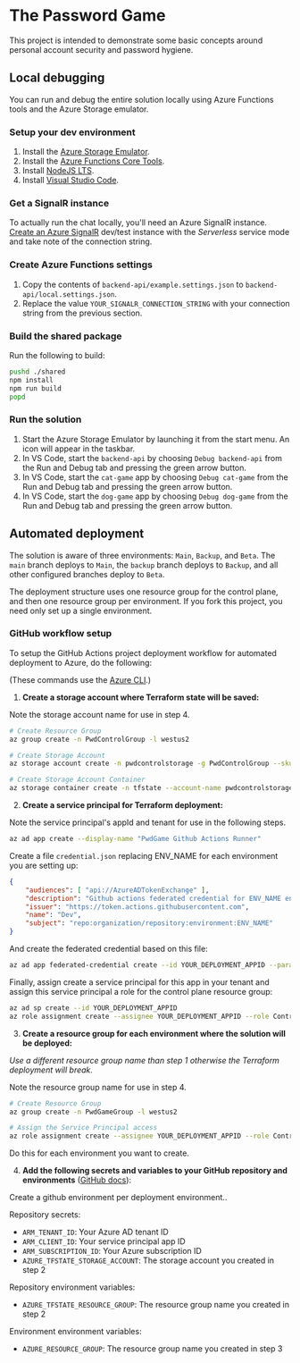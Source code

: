 # The Password Game

This project is intended to demonstrate some basic concepts around personal account security and password hygiene.

## Local debugging
You can run and debug the entire solution locally using Azure Functions tools and the Azure Storage emulator.

### Setup your dev environment

1. Install the [Azure Storage Emulator](https://docs.microsoft.com/en-us/azure/storage/common/storage-use-emulator#get-the-storage-emulator).
2. Install the [Azure Functions Core Tools](https://docs.microsoft.com/en-us/azure/azure-functions/functions-run-local?tabs=windows%2Ccsharp%2Cbash#install-the-azure-functions-core-tools).
3. Install [NodeJS LTS](https://docs.microsoft.com/en-us/azure/azure-functions/functions-run-local?tabs=windows%2Ccsharp%2Cbash#install-the-azure-functions-core-tools).
4. Install [Visual Studio Code]().

### Get a SignalR instance

To actually run the chat locally, you'll need an Azure SignalR instance. [Create an Azure SignalR](https://docs.microsoft.com/en-us/azure/azure-signalr/signalr-tutorial-authenticate-azure-functions#create-an-azure-signalr-service-instance) dev/test instance with the _Serverless_ service mode and take note of the connection string.

### Create Azure Functions settings

1. Copy the contents of `backend-api/example.settings.json` to `backend-api/local.settings.json`.
2. Replace the value `YOUR_SIGNALR_CONNECTION_STRING` with your connection string from the previous section.

### Build the shared package

Run the following to build:
```bash
pushd ./shared
npm install
npm run build
popd
```

### Run the solution

1. Start the Azure Storage Emulator by launching it from the start menu. An icon will appear in the taskbar.
2. In VS Code, start the `backend-api` by choosing `Debug backend-api` from the Run and Debug tab and pressing the green arrow button.
3. In VS Code, start the `cat-game` app by choosing `Debug cat-game` from the Run and Debug tab and pressing the green arrow button.
4. In VS Code, start the `dog-game` app by choosing `Debug dog-game` from the Run and Debug tab and pressing the green arrow button.

## Automated deployment

The solution is aware of three environments: `Main`, `Backup`, and `Beta`. The `main` branch deploys to `Main`, the `backup` branch deploys to `Backup`, and all other configured branches deploy to `Beta`.

The deployment structure uses one resource group for the control plane, and then one resource group per environment. If you fork this project, you need only set up a single environment.

### GitHub workflow setup

To setup the GitHub Actions project deployment workflow for automated deployment to Azure, do the following:

(These commands use the [Azure CLI](https://docs.microsoft.com/en-us/cli/azure/get-started-with-azure-cli).)

1. **Create a storage account where Terraform state will be saved:**

Note the storage account name for use in step 4.

```bash
# Create Resource Group
az group create -n PwdControlGroup -l westus2

# Create Storage Account
az storage account create -n pwdcontrolstorage -g PwdControlGroup --sku Standard_LRS

# Create Storage Account Container
az storage container create -n tfstate --account-name pwdcontrolstorage
```

2. **Create a service principal for Terraform deployment:**

Note the service principal's appId and tenant for use in the following steps.

```bash
az ad app create --display-name "PwdGame Github Actions Runner"
```

Create a file `credential.json` replacing ENV_NAME for each environment you are setting up:

```json
{
    "audiences": [ "api://AzureADTokenExchange" ],
    "description": "Github actions federated credential for ENV_NAME environment",
    "issuer": "https://token.actions.githubusercontent.com",
    "name": "Dev",
    "subject": "repo:organization/repository:environment:ENV_NAME"
}
```

And create the federated credential based on this file:

```bash
az ad app federated-credential create --id YOUR_DEPLOYMENT_APPID --parameters credential.json
```

Finally, assign create a service principal for this app in your tenant and assign this service principal a role for the control plane resource group:

```bash
az ad sp create --id YOUR_DEPLOYMENT_APPID
az role assignment create --assignee YOUR_DEPLOYMENT_APPID --role Contributor --scope /subscriptions/YOUR_SUBSCRIPTION_ID/resourceGroups/PwdControlGroup
```

3. **Create a resource group for each environment where the solution will be deployed:**

_Use a different resource group name than step 1 otherwise the Terraform deployment will break._

Note the resource group name for use in step 4.

```bash
# Create Resource Group
az group create -n PwdGameGroup -l westus2

# Assign the Service Principal access
az role assignment create --assignee YOUR_DEPLOYMENT_APPID --role Contributor --scope /subscriptions/YOUR_SUBSCRIPTION_ID/resourceGroups/PwdGameGroup
```

Do this for each environment you want to create.

4. **Add the following secrets and variables to your GitHub repository and environments** ([GitHub docs](https://docs.github.com/en/actions/reference/encrypted-secrets#creating-encrypted-secrets-for-a-repository)):

Create a github environment per deployment environment..

Repository secrets:

- `ARM_TENANT_ID`: Your Azure AD tenant ID
- `ARM_CLIENT_ID`: Your service principal app ID
- `ARM_SUBSCRIPTION_ID`: Your Azure subscription ID
- `AZURE_TFSTATE_STORAGE_ACCOUNT`: The storage account you created in step 2

Repository environment variables:
- `AZURE_TFSTATE_RESOURCE_GROUP`: The resource group name you created in step 2

Environment environment variables:
- `AZURE_RESOURCE_GROUP`: The resource group name you created in step 3

